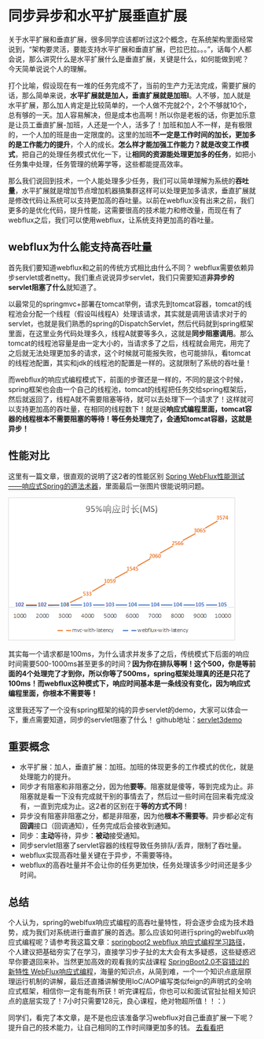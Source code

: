 # 同步异步和水平扩展垂直扩展

关于水平扩展和垂直扩展，很多同学应该都听过这2个概念，在系统架构里面经常说到，“架构要灵活，要能支持水平扩展和垂直扩展，巴拉巴拉。。。”，话每个人都会说，那么讲究什么是水平扩展什么是垂直扩展，关键是什么，如何能做到呢？ 今天简单说说个人的理解。

打个比喻，假设现在有一堆的任务完成不了，当前的生产力无法完成，需要扩展的话，那么简单来说，**水平扩展就是加人，垂直扩展就是加班l**。人不够，加人就是水平扩展，那么加人肯定是比较简单的，一个人做不完就2个，2个不够就10个，总有够的一天。加人容易解决，但是成本也高啊！所以你是老板的话，你更加乐意是让员工垂直扩展-加班，人还是一个人，活多了！加班和加人不一样，是有极限的，一个人加的班是由一定限度的。这里的加班**不一定是工作时间的加长，更加多的是工作能力的提升**，个人的成长。**怎么样才能加强工作能力？就是改变工作模式**，把自己的处理任务模式优化一下，让**相同的资源能处理更加多的任务**，如把小任务集中处理，任务管理的统筹学等，这些都能提高效率。



那么我们说回到技术，一个人能处理多少任务，我们可以简单理解为系统的**吞吐量**，水平扩展就是增加节点增加机器搞集群这样可以处理更加多请求，垂直扩展就是修改代码让系统可以支持更加高的吞吐量。以前在webflux没有出来之前，我们更多的是优化代码，提升性能，这需要很高的技术能力和修改量，而现在有了webflux之后，我们可以使用webflux，让系统支持更加高的吞吐量。

## webflux为什么能支持高吞吐量

首先我们要知道webflux和之前的传统方式相比由什么不同？ webflux需要依赖异步servlet或者netty。我们重点说说异步servlet，我们只需要知道**非异步的servlet阻塞了什么**就知道了。

以最常见的springmvc+部署在tomcat举例，请求先到tomcat容器，tomcat的线程池会分配一个线程（假设叫线程A）处理该请求，其实就是调用该请求对于的servlet，也就是我们熟悉的spring的DispatchServlet，然后代码就到spring框架里面，在这里业务代码处理多久，线程A就要等多久，这就是**同步阻塞调用**。那么tomcat的线程池容量是由一定大小的，当请求多了之后，线程就会用完，用完了之后就无法处理更加多的请求，这个时候就可能报失败，也可能排队，看tomcat的线程池配置，其实和jdk的线程池的配置是一样的。这就限制了系统的吞吐量！

而webflux的响应式编程模式下，前面的步骤还是一样的，不同的是这个时候，spring框架也会由一个自己的线程池，tomcat的线程把任务交给spring框架后，然后就返回了，线程A就不需要阻塞等待，就可以去处理下一个请求了！这样就可以支持更加高的吞吐量，在相同的线程数下！就是说**响应式编程里面，tomcat容器的线程根本不需要阻塞的等待！等任务处理完了，会通知tomcat容器，这就是异步！**

## 性能对比

这里有一篇文章，很直观的说明了这2者的性能区别 [Spring WebFlux性能测试——响应式Spring的道法术器][1]，里面最后一张图片很能说明问题。

![Spring WebFlux性能测试——响应式Spring的道法术器](./images/time.png)

其实每一个请求都是100ms，为什么请求并发多了之后，传统模式下后面的响应时间需要500-1000ms甚至更多的时间？**因为你在排队等啊！这个500，你是等前面的4个处理完了才到你，所以你等了500ms，spring框架处理真的还是只花了100ms！而webflux这种模式下，响应时间基本是一条线没有变化，因为响应式编程里面，你根本不需要等！**

这里我还写了一个没有spring框架的纯的异步servlet的demo，大家可以体会一下，重点需要知道，同步的servlet阻塞了什么！ github地址：[servlet3demo][3]


## 重要概念

* 水平扩展：加人，垂直扩展：加班。加班的体现更多的工作模式的优化，就是处理能力的提升。
* 同步才有阻塞和非阻塞之分，因为他**要等**。阻塞就是傻等，等到完成为止。非阻塞就是看一下没有完成就干别的事情去了，然后过一些时间在回来看完成没有，一直到完成为止。这2者的区别在于**等的方式不同**！
* 异步没有阻塞非阻塞之分，都是非阻塞，因为他**根本不需要等**。异步都必定有**回调**接口（回调通知），任务完成后会接收到通知。
* 同步：**主动**等待，异步：**被动**接受通知。
* 同步servlet阻塞了servlet容器的线程导致任务排队/丢弃，限制了吞吐量。
* webflux实现高吞吐量关键在于异步，不需要等待。
* webflux的高吞吐量并不会让你的任务更加快，任务处理该多少时间还是多少时间。

## 总结

个人认为，spring的weblfux响应式编程的高吞吐量特性，将会逐步会成为技术趋势，成为我们对系统进行垂直扩展的首选。那么应该如何进行spring的weblfux响应式编程呢？请参考我这篇文章：[springboot2 webflux 响应式编程学习路径][4]，个人建议把基础夯实了在学习，直接学习步子扯的太大会有太多疑惑，这些疑惑迟早你要退回来补。当然更加高效的观看我的实战课程 [SpringBoot2.0不容错过的新特性 WebFlux响应式编程][5]，海量的知识点，从简到难，一个一个知识点底层原理运行机制的讲解，最后还直播讲解使用IoC/AOP编写类似feign的声明式的全响应式框架，相信你一定有能有所获！听完课程后，你也可以和面试官扯扯相关知识点的底层实现了！7小时只需要128元，良心课程，绝对物超所值！！：） 


同学们，看完了本文章，是不是也应该准备学习webflux对自己垂直扩展一下呢？提升自己的技术能力，让自己相同的工作时间赚更加多的钱。 [去看看吧][5]


  [1]: https://blog.csdn.net/get_set/article/details/79492439
  [2]: //img.mukewang.com/5ae162510001d7b604620291.png
  [3]: https://github.com/xwjie/springwebflux-ask/tree/master/servlet3
  [4]: https://www.imooc.com/article/27181
  [5]: http://coding.imooc.com/class/209.html